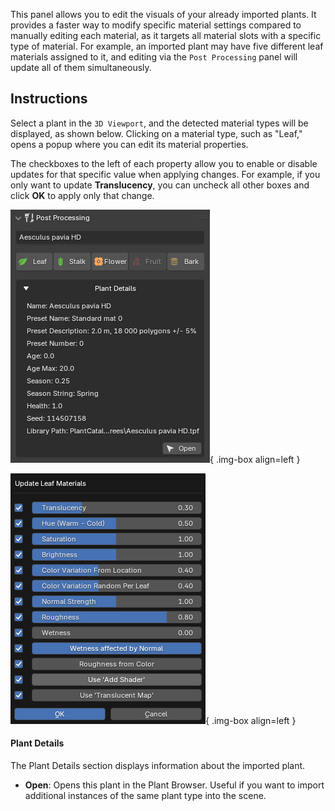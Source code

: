 This panel allows you to edit the visuals of your already imported plants. It provides a faster way to modify specific material settings compared to manually editing each material, as it targets all material slots with a specific type of material. For example, an imported plant may have five different leaf materials assigned to it, and editing via the `Post Processing` panel will update all of them simultaneously.


## Instructions

Select a plant in the `3D Viewport`, and the detected material types will be displayed, as shown below. Clicking on a material type, such as "Leaf," opens a popup where you can edit its material properties.

The checkboxes to the left of each property allow you to enable or disable updates for that specific value when applying changes. For example, if you only want to update **Translucency**, you can uncheck all other boxes and click **OK** to apply only that change.


![Post Processing](../images/post-processing.webp){ .img-box align=left }

![Post Processing](../images/post-processing_leaf-example.webp){ .img-box align=left }

<div style="clear:both"></div>


#### Plant Details

The Plant Details section displays information about the imported plant.

- **Open**: Opens this plant in the Plant Browser. Useful if you want to import additional instances of the same plant type into the scene.



